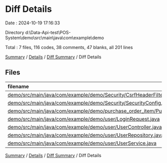 # Diff Details

Date : 2024-10-19 17:16:33

Directory d:\\Data-Api-test\\POS-System\\demo\\src\\main\\java\\com\\example\\demo

Total : 7 files,  116 codes, 38 comments, 47 blanks, all 201 lines

[Summary](results.md) / [Details](details.md) / [Diff Summary](diff.md) / Diff Details

## Files
| filename | language | code | comment | blank | total |
| :--- | :--- | ---: | ---: | ---: | ---: |
| [demo/src/main/java/com/example/demo/Security/CsrfHeaderFilter.java](/demo/src/main/java/com/example/demo/Security/CsrfHeaderFilter.java) | Java | 19 | 1 | 8 | 28 |
| [demo/src/main/java/com/example/demo/Security/SecurityConfig.java](/demo/src/main/java/com/example/demo/Security/SecurityConfig.java) | Java | 19 | 23 | 9 | 51 |
| [demo/src/main/java/com/example/demo/purchase_order_item/PurchaseItem.java](/demo/src/main/java/com/example/demo/purchase_order_item/PurchaseItem.java) | Java | -1 | 0 | 0 | -1 |
| [demo/src/main/java/com/example/demo/user/LoginRequest.java](/demo/src/main/java/com/example/demo/user/LoginRequest.java) | Java | 29 | 1 | 13 | 43 |
| [demo/src/main/java/com/example/demo/user/UserController.java](/demo/src/main/java/com/example/demo/user/UserController.java) | Java | 20 | 3 | 7 | 30 |
| [demo/src/main/java/com/example/demo/user/UserRepository.java](/demo/src/main/java/com/example/demo/user/UserRepository.java) | Java | 1 | 0 | 1 | 2 |
| [demo/src/main/java/com/example/demo/user/UserService.java](/demo/src/main/java/com/example/demo/user/UserService.java) | Java | 29 | 10 | 9 | 48 |

[Summary](results.md) / [Details](details.md) / [Diff Summary](diff.md) / Diff Details